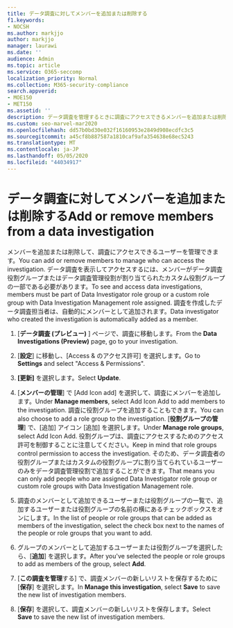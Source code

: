 ```yaml
---
title: データ調査に対してメンバーを追加または削除する
f1.keywords:
- NOCSH
ms.author: markjjo
author: markjjo
manager: laurawi
ms.date: ''
audience: Admin
ms.topic: article
ms.service: O365-seccomp
localization_priority: Normal
ms.collection: M365-security-compliance
search.appverid:
- MOE150
- MET150
ms.assetid: ''
description: データ調査を管理するときに調査にアクセスできるメンバーを追加または削除する方法について説明します。
ms.custom: seo-marvel-mar2020
ms.openlocfilehash: dd57b0bd30e032f16160953e2849d908ecdfc3c5
ms.sourcegitcommit: a45cf8b887587a1810caf9afa354638e68ec5243
ms.translationtype: MT
ms.contentlocale: ja-JP
ms.lasthandoff: 05/05/2020
ms.locfileid: "44034917"
---
```

# <a name="add-or-remove-members-from-a-data-investigation"></a><span data-ttu-id="b6610-103">データ調査に対してメンバーを追加または削除する</span><span class="sxs-lookup"><span data-stu-id="b6610-103">Add or remove members from a data investigation</span></span>

<span data-ttu-id="b6610-104">メンバーを追加または削除して、調査にアクセスできるユーザーを管理できます。</span><span class="sxs-lookup"><span data-stu-id="b6610-104">You can add or remove members to manage who can access the investigation.</span></span> <span data-ttu-id="b6610-105">データ調査を表示してアクセスするには、メンバーがデータ調査役割グループまたはデータ調査管理役割が割り当てられたカスタム役割グループの一部である必要があります。</span><span class="sxs-lookup"><span data-stu-id="b6610-105">To see and access data investigations, members must be part of Data Investigator role group or a custom role group with Data Investigation Management role assigned.</span></span> <span data-ttu-id="b6610-106">調査を作成したデータ調査担当者は、自動的にメンバーとして追加されます。</span><span class="sxs-lookup"><span data-stu-id="b6610-106">Data investigator who created the investigation is automatically added as a member.</span></span>

1. <span data-ttu-id="b6610-107">[**データ調査 (プレビュー)** ] ページで、調査に移動します。</span><span class="sxs-lookup"><span data-stu-id="b6610-107">From the **Data Investigations (Preview)** page, go to your investigation.</span></span>

2. <span data-ttu-id="b6610-108">[**設定**] に移動し、[Access & のアクセス許可] を選択します。</span><span class="sxs-lookup"><span data-stu-id="b6610-108">Go to **Settings** and select "Access & Permissions".</span></span>
 
3. <span data-ttu-id="b6610-109">**[更新]** を選択します。</span><span class="sxs-lookup"><span data-stu-id="b6610-109">Select **Update**.</span></span>
 
4. <span data-ttu-id="b6610-110">[**メンバーの管理**] で [Add Icon add] を選択して、調査にメンバーを追加します。</span><span class="sxs-lookup"><span data-stu-id="b6610-110">Under **Manage members**, select Add Icon Add to add members to the investigation.</span></span> <span data-ttu-id="b6610-111">調査に役割グループを追加することもできます。</span><span class="sxs-lookup"><span data-stu-id="b6610-111">You can also choose to add a role group to the investigation.</span></span> <span data-ttu-id="b6610-112">[**役割グループの管理**] で、[追加] アイコン [追加] を選択します。</span><span class="sxs-lookup"><span data-stu-id="b6610-112">Under **Manage role groups**, select Add Icon Add.</span></span> 
     <span data-ttu-id="b6610-113">役割グループは、調査にアクセスするためのアクセス許可を制御することに注意してください。</span><span class="sxs-lookup"><span data-stu-id="b6610-113">Keep in mind that role groups control permission to access the investigation.</span></span> <span data-ttu-id="b6610-114">そのため、データ調査者の役割グループまたはカスタムの役割グループに割り当てられているユーザーのみをデータ調査管理役割で追加することができます。</span><span class="sxs-lookup"><span data-stu-id="b6610-114">That means you can only add people who are assigned Data Investigator role group or custom role groups with Data Investigation Management role.</span></span>
 
5. <span data-ttu-id="b6610-115">調査のメンバーとして追加できるユーザーまたは役割グループの一覧で、追加するユーザーまたは役割グループの名前の横にあるチェックボックスをオンにします。</span><span class="sxs-lookup"><span data-stu-id="b6610-115">In the list of people or role groups that can be added as members of the investigation, select the check box next to the names of the people or role groups that you want to add.</span></span>

6. <span data-ttu-id="b6610-116">グループのメンバーとして追加するユーザーまたは役割グループを選択したら、[**追加**] を選択します。</span><span class="sxs-lookup"><span data-stu-id="b6610-116">After you've selected the people or role groups to add as members of the group, select **Add**.</span></span>

7. <span data-ttu-id="b6610-117">[**この調査を管理**する] で、調査メンバーの新しいリストを保存するために [**保存**] を選択します。</span><span class="sxs-lookup"><span data-stu-id="b6610-117">In **Manage this investigation**, select **Save** to save the new list of investigation members.</span></span>

8. <span data-ttu-id="b6610-118">[**保存**] を選択して、調査メンバーの新しいリストを保存します。</span><span class="sxs-lookup"><span data-stu-id="b6610-118">Select **Save** to save the new list of investigation members.</span></span>
